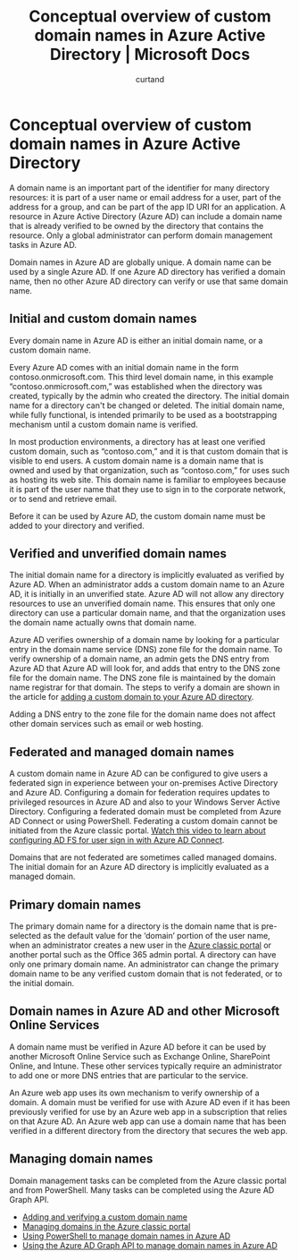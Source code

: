 ﻿---
title: Conceptual overview of custom domain names in Azure Active Directory | Microsoft Docs
description: Explains the conceptual framework for using custom domain names in Azure Active directory, including federation for single sign-on
services: active-directory
documentationcenter: ''
author: curtand
manager: femila
editor: ''

ms.assetid: fd0c5def-0da2-43af-81bc-76f4cfe86afd
ms.service: active-directory
ms.workload: identity
ms.tgt_pltfrm: na
ms.devlang: na
ms.topic: article
ms.date: 05/04/2017
ms.author: curtand;jeffsta

ms.reviewer: jeffsta
ms.custom: iamfeature=Domain
---
# Conceptual overview of custom domain names in Azure Active Directory
A domain name is an important part of the identifier for many directory resources: it is part of a user name or email address for a user, part of the address for a group, and can be part of the app ID URI for an application. A resource in Azure Active Directory (Azure AD) can include a domain name that is already verified to be owned by the directory that contains the resource. Only a global administrator can perform domain management tasks in Azure AD.

Domain names in Azure AD are globally unique. A domain name can be used by a single Azure AD. If one Azure AD directory has verified a domain name, then no other Azure AD directory can verify or use that same domain name.

## Initial and custom domain names
Every domain name in Azure AD is either an initial domain name, or a custom domain name.

Every Azure AD comes with an initial domain name in the form contoso.onmicrosoft.com. This third level domain name, in this example “contoso.onmicrosoft.com,” was established when the directory was created, typically by the admin who created the directory. The initial domain name for a directory can't be changed or deleted. The initial domain name, while fully functional, is intended primarily to be used as a bootstrapping mechanism until a custom domain name is verified.

In most production environments, a directory has at least one verified custom domain, such as “contoso.com,” and it is that custom domain that is visible to end users. A custom domain name is a domain name that is owned and used by that organization, such as “contoso.com,” for uses such as hosting its web site. This domain name is familiar to employees because it is part of the user name that they use to sign in to the corporate network, or to send and retrieve email.

Before it can be used by Azure AD, the custom domain name must be added to your directory and verified.

## Verified and unverified domain names
The initial domain name for a directory is implicitly evaluated as verified by Azure AD. When an administrator adds a custom domain name to an Azure AD, it is initially in an unverified state. Azure AD will not allow any directory resources to use an unverified domain name. This ensures that only one directory can use a particular domain name, and that the organization uses the domain name actually owns that domain name.

Azure AD verifies ownership of a domain name by looking for a particular entry in the domain name service (DNS) zone file for the domain name. To verify ownership of a domain name, an admin gets the DNS entry from Azure AD that Azure AD will look for, and adds that entry to the DNS zone file for the domain name. The DNS zone file is maintained by the domain name registrar for that domain. The steps to verify a domain are shown in the article for [adding a custom domain to your Azure AD directory](active-directory-add-domain.md).

Adding a DNS entry to the zone file for the domain name does not affect other domain services such as email or web hosting.

## Federated and managed domain names
A custom domain name in Azure AD can be configured to give users a federated sign in experience between your on-premises Active Directory and Azure AD. Configuring a domain for federation requires updates to privileged resources in Azure AD and also to your Windows Server Active Directory. Configuring a federated domain must be completed from Azure AD Connect or using PowerShell. Federating a custom domain cannot be initiated from the Azure classic portal. [Watch this video to learn about configuring AD FS for user sign in with Azure AD Connect](http://channel9.msdn.com/Series/Azure-Active-Directory-Videos-Demos/Configuring-AD-FS-for-user-sign-in-with-Azure-AD-Connect).

Domains that are not federated are sometimes called managed domains. The initial domain for an Azure AD directory is implicitly evaluated as a managed domain.

## Primary domain names
The primary domain name for a directory is the domain name that is pre-selected as the default value for the ‘domain’ portion of the user name, when an administrator creates a new user in the [Azure classic portal](https://manage.windowsazure.com/) or another portal such as the Office 365 admin portal. A directory can have only one primary domain name. An administrator can change the primary domain name to be any verified custom domain that is not federated, or to the initial domain.

## Domain names in Azure AD and other Microsoft Online Services
A domain name must be verified in Azure AD before it can be used by another Microsoft Online Service such as Exchange Online, SharePoint Online, and Intune. These other services typically require an administrator to add one or more DNS entries that are particular to the service.

An Azure web app uses its own mechanism to verify ownership of a domain. A domain must be verified for use with Azure AD even if it has been previously verified for use by an Azure web app in a subscription that relies on that Azure AD. An Azure web app can use a domain name that has been verified in a different directory from the directory that secures the web app.

## Managing domain names
Domain management tasks can be completed from the Azure classic portal and from PowerShell. Many tasks can be completed using the Azure AD Graph API.

* [Adding and verifying a custom domain name](active-directory-add-domain.md)
* [Managing domains in the Azure classic portal](active-directory-add-manage-domain-names.md)
* [Using PowerShell to manage domain names in Azure AD](https://msdn.microsoft.com/library/azure/e1ef403f-3347-4409-8f46-d72dafa116e0#BKMK_ManageDomains)
* [Using the Azure AD Graph API to manage domain names in Azure AD](https://msdn.microsoft.com/Library/Azure/Ad/Graph/api/domains-operations)

